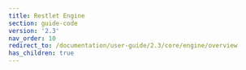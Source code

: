```yaml
---
title: Restlet Engine
section: guide-code
version: '2.3'
nav_order: 10
redirect_to: /documentation/user-guide/2.3/core/engine/overview
has_children: true
---
```

